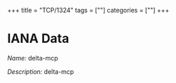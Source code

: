 +++
title = "TCP/1324"
tags = [""]
categories = [""]
+++

# IANA Data

_Name:_ delta-mcp

_Description:_ delta-mcp

